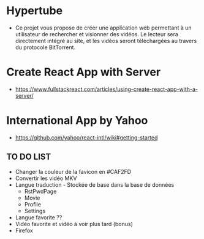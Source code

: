 # Hypertube
* Ce projet vous propose de créer une application web permettant à un utilisateur de rechercher et visionner des vidéos. Le lecteur sera directement intégré au site, et les vidéos seront téléchargées au travers du protocole BitTorrent.

# Create React App with Server
* https://www.fullstackreact.com/articles/using-create-react-app-with-a-server/

# International App by Yahoo
* https://github.com/yahoo/react-intl/wiki#getting-started 

## TO DO LIST
* Changer la couleur de la favicon en #CAF2FD
* Convertir les vidéo MKV
* Langue traduction - Stockée de base dans la base de données
  * RstPwdPage
  * Movie
  * Profile
  * Settings
* Langue favorite ??
* Vidéo favorite et vidéo à voir plus tard (bonus)
* Firefox